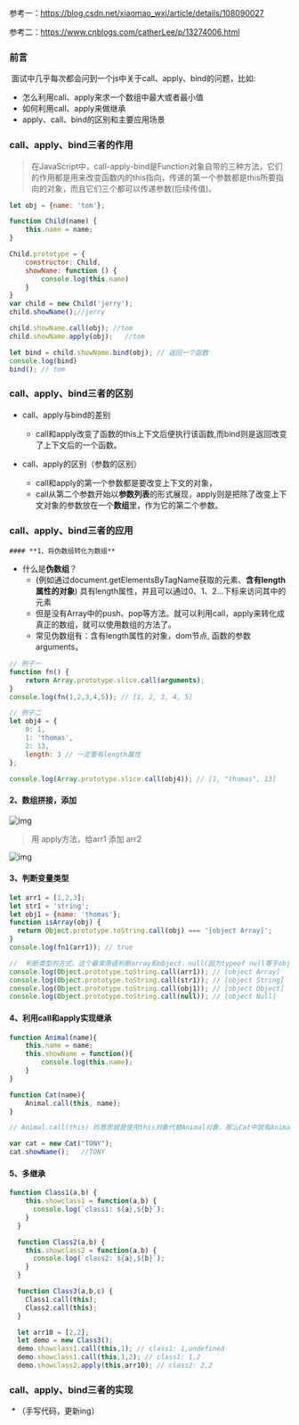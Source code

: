 参考一：https://blog.csdn.net/xiaomao_wxj/article/details/108090027

参考二：https://www.cnblogs.com/catherLee/p/13274006.html



### 前言

​	面试中几乎每次都会问到一个js中关于call、apply、bind的问题，比如:

- 怎么利用call、apply来求一个数组中最大或者最小值
- 如何利用call、apply来做继承
- apply、call、bind的区别和主要应用场景



### call、apply、bind三者的作用

> 在JavaScript中，call-apply-bind是Function对象自带的三种方法，它们的作用都是用来改变函数内的this指向，传递的第一个参数都是this所要指向的对象，而且它们三个都可以传递参数(后续传值)。

```javascript
let obj = {name: 'tom'};

function Child(name) {
    this.name = name;
}

Child.prototype = {
    constructor: Child,
    showName: function () {
        console.log(this.name)
    }
}
var child = new Child('jerry');
child.showName();//jerry

child.showName.call(obj); //tom
child.showName.apply(obj);   //tom

let bind = child.showName.bind(obj); // 返回一个函数
console.log(bind)
bind(); // tom
```



### call、apply、bind三者的区别

* call、apply与bind的差别
  * call和apply改变了函数的this上下文后便执行该函数,而bind则是返回改变了上下文后的一个函数。

* call、apply的区别（参数的区别）
  * call和apply的第一个参数都是要改变上下文的对象，
  * call从第二个参数开始以**参数列表**的形式展现，apply则是把除了改变上下文对象的参数放在一个**数组**里，作为它的第二个参数。



### call、apply、bind三者的应用

	#### **1、将伪数组转化为数组**

 * 什么是**伪数组**？
   	*  (例如通过document.getElementsByTagName获取的元素、**含有length属性的对象**) 具有length属性，并且可以通过0、1、2…下标来访问其中的元素
   	* 但是没有Array中的push、pop等方法。就可以利用call，apply来转化成真正的数组，就可以使用数组的方法了。
   	* 常见伪数组有：含有length属性的对象，dom节点, 函数的参数arguments。

```javascript
// 例子一
function fn() {
    return Array.prototype.slice.call(arguments);
}
console.log(fn(1,2,3,4,5)); // [1, 2, 3, 4, 5]

// 例子二
let obj4 = {
    0: 1,
    1: 'thomas',
    2: 13,
    length: 3 // 一定要有length属性
};

console.log(Array.prototype.slice.call(obj4)); // [1, "thomas", 13]
```



#### **2、数组拼接，添加**

![img](https://img2020.cnblogs.com/blog/1406446/202007/1406446-20200709152406310-1144230979.png)

> 用 apply方法，给arr1 添加 arr2

![img](https://img2020.cnblogs.com/blog/1406446/202007/1406446-20200709152511659-990233419.png)



#### **3、判断变量类型**

```javascript
let arr1 = [1,2,3];
let str1 = 'string';
let obj1 = {name: 'thomas'};
function isArray(obj) {
  return Object.prototype.toString.call(obj) === '[object Array]';
}
console.log(fn1(arr1)); // true

//  判断类型的方式，这个最常用语判断array和object，null(因为typeof null等于object)  
console.log(Object.prototype.toString.call(arr1)); // [object Array]
console.log(Object.prototype.toString.call(str1)); // [object String]
console.log(Object.prototype.toString.call(obj1)); // [object Object]
console.log(Object.prototype.toString.call(null)); // [object Null]
```



#### **4、利用call和apply实现继承**

```javascript
function Animal(name){      
    this.name = name;      
    this.showName = function(){      
        console.log(this.name);      
    }      
}      

function Cat(name){    
    Animal.call(this, name);    
}      

// Animal.call(this) 的意思就是使用this对象代替Animal对象，那么Cat中就有Animal的所有属性和方法了，Cat对象就能够直接调用Animal的方法以及属性了

var cat = new Cat("TONY");     
cat.showName();   //TONY
```



#### **5、多继承** 

```javascript
function Class1(a,b) {
    this.showclass1 = function(a,b) {
      console.log(`class1: ${a},${b}`);
    }
  }

  function Class2(a,b) {
    this.showclass2 = function(a,b) {
      console.log(`class2: ${a},${b}`);
    }
  }

  function Class3(a,b,c) {
    Class1.call(this);
    Class2.call(this);
  }

  let arr10 = [2,2];
  let demo = new Class3();
  demo.showclass1.call(this,1); // class1: 1,undefined
  demo.showclass1.call(this,1,2); // class1: 1,2
  demo.showclass2.apply(this,arr10); // class2: 2,2
```



### call、apply、bind三者的实现

​	* （手写代码，更新ing）

